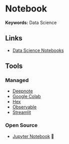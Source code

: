 # Notebook

**Keywords:** Data Science

## Links

- [Data Science Notebooks](https://datasciencenotebook.org)

## Tools

### Managed

- [Deepnote](https://deepnote.com)
- [Google Colab](https://colab.research.google.com)
- [Hex](https://hex.tech)
- [Observable](https://observablehq.com)
- [Streamlit](https://streamlit.io)

### Open Source

- [Jupyter Notebook](/jupyter/notebook.md) 🌟
